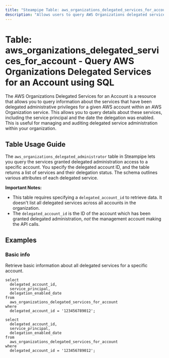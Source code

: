 ```yaml
---
title: "Steampipe Table: aws_organizations_delegated_services_for_account - Query AWS Organizations Delegated Services for an Account using SQL"
description: "Allows users to query AWS Organizations delegated services for a specific account, providing details on which services have been granted delegated administrative privileges."
---
```


# Table: aws_organizations_delegated_services_for_account - Query AWS Organizations Delegated Services for an Account using SQL

The AWS Organizations Delegated Services for an Account is a resource that allows you to query information about the services that have been delegated administrative privileges for a given AWS account within an AWS Organization service. This allows you to query details about these services, including the service principal and the date the delegation was enabled. This is useful for managing and auditing delegated service administration within your organization.

## Table Usage Guide

The `aws_organizations_delegated_administrator` table in Steampipe lets you query the services granted delegated administration access to a specific account. You specify the delegated account ID, and the table returns a list of services and their delegation status. The schema outlines various attributes of each delegated service.

**Important Notes:**
- This table requires specifying a `delegated_account_id` to retrieve data.  It doesn't list all delegated services across all accounts in the organization.
- The `delegated_account_id` is the ID of the account which has been granted delegated administration, *not* the management account making the API calls.

## Examples

### Basic info
Retrieve basic information about all delegated services for a specific account.

```sql+postgres
select
  delegated_account_id,
  service_principal,
  delegation_enabled_date
from
  aws_organizations_delegated_services_for_account
where
  delegated_account_id = '123456789012';
```

```sql+sqlite
select
  delegated_account_id,
  service_principal,
  delegation_enabled_date
from
  aws_organizations_delegated_services_for_account
where
  delegated_account_id = '123456789012';
```